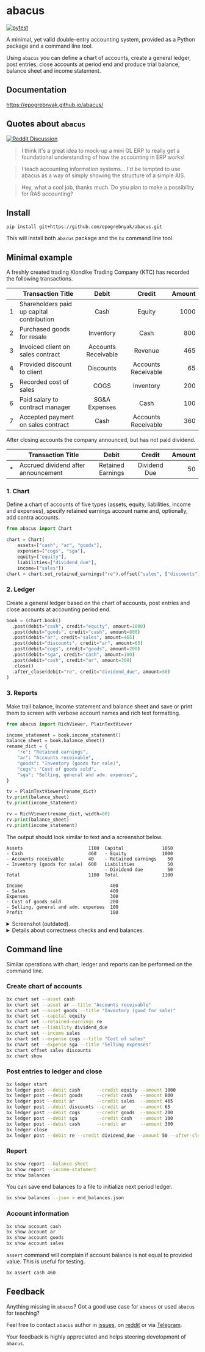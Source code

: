 # abacus

[![pytest](https://github.com/epogrebnyak/abacus/actions/workflows/.pytest.yml/badge.svg)](https://github.com/epogrebnyak/abacus/actions/workflows/.pytest.yml)

A minimal, yet valid double-entry accounting system, provided as a Python package and a command line tool.

Using `abacus` you can define a chart of accounts, create a general ledger, post
entries, close accounts at period end and produce trial balance, balance sheet and income statement.

## Documentation

<https://epogrebnyak.github.io/abacus/>

## Quotes about `abacus`

[![Reddit Discussion](https://img.shields.io/badge/Reddit-%23FF4500.svg?style=for-the-badge&logo=Reddit&logoColor=white)](https://www.reddit.com/r/Accounting/comments/136rrit/wrote_an_accounting_demo_in_python/)

> I think it's a great idea to mock-up a mini GL ERP to really get a foundational understanding of how the accounting in ERP works!

> I teach accounting information systems... I'd be tempted to use abacus as a way of simply showing the structure of a simple AIS.

> Hey, what a cool job, thanks much. Do you plan to make a possibility for RAS accounting?

## Install

```
pip install git+https://github.com/epogrebnyak/abacus.git
```

This will install both `abacus` package and the `bx` command line tool.

## Minimal example

A freshly created trading Klondike Trading Company (KTC) has recorded the following transactions.

|     | Transaction Title                         |        Debit        |       Credit        | Amount |
| --- | ----------------------------------------- | :-----------------: | :-----------------: | -----: |
| 1   | Shareholders paid up capital contribution |        Cash         |       Equity        |   1000 |
| 2   | Purchased goods for resale                |      Inventory      |        Cash         |    800 |
| 3   | Invoiced client on sales contract         | Accounts Receivable |       Revenue       |    465 |
| 4   | Provided discount to client               |      Discounts      | Accounts Receivable |     65 |
| 5   | Recorded cost of sales                    |        COGS         |      Inventory      |    200 |
| 6   | Paid salary to contract manager           |    SG&A Expenses    |        Cash         |    100 |
| 7   | Accepted payment on sales contract        |        Cash         | Accounts Receivable |    360 |

After closing accounts the company announced, but has not paid dividend.

|     | Transaction Title                   |       Debit       |    Credit    | Amount |
| --- | ----------------------------------- | :---------------: | :----------: | -----: |
| \*  | Accrued dividend after announcement | Retained Earnings | Dividend Due |     50 |

### 1. Chart

Define a chart of accounts of five types (assets, equity, liabilities, income and expenses),
specify retained earnings account name and, optionally, add contra accounts.

```python
from abacus import Chart

chart = Chart(
    assets=["cash", "ar", "goods"],
    expenses=["cogs", "sga"],
    equity=["equity"],
    liabilities=["dividend_due"],
    income=["sales"])
chart = chart.set_retained_earnings("re").offset("sales", ["discounts"])
```

### 2. Ledger

Create a general ledger based on the chart of accounts,
post entries and close accounts at accounting period end.

```python
book = (chart.book()
  .post(debit="cash", credit="equity", amount=1000)
  .post(debit="goods", credit="cash", amount=800)
  .post(debit="ar", credit="sales", amount=465)
  .post(debit="discounts", credit="ar", amount=65)
  .post(debit="cogs", credit="goods", amount=200)
  .post(debit="sga", credit="cash", amount=100)
  .post(debit="cash", credit="ar", amount=360)
  .close()
  .after_close(debit="re", credit="dividend_due", amount=50)
)
```

### 3. Reports

Make trail balance, income statement and balance sheet and save or print them to screen
with verbose account names and rich text formatting.

```python
from abacus import RichViewer, PlainTextViewer

income_statement = book.income_statement()
balance_sheet = book.balance_sheet()
rename_dict = {
    "re": "Retained earnings",
    "ar": "Accounts receivable",
    "goods": "Inventory (goods for sale)",
    "cogs": "Cost of goods sold",
    "sga": "Selling, general and adm. expenses",
}

tv = PlainTextViewer(rename_dict)
tv.print(balance_sheet)
tv.print(income_statement)

rv = RichViewer(rename_dict, width=80)
rv.print(balance_sheet)
rv.print(income_statement)
```

The output should look similar to text and a screenshot below.

```
Assets                        1100  Capital              1050
- Cash                        460   - Equity             1000
- Accounts receivable         40    - Retained earnings    50
- Inventory (goods for sale)  600   Liabilities            50
                                    - Dividend due         50
Total                         1100  Total                1100

Income                                400
- Sales                               400
Expenses                              300
- Cost of goods sold                  200
- Selling, general and adm. expenses  100
Profit                                100
```

<details>
<summary> Screenshot (outdated).
</summary>

![](https://user-images.githubusercontent.com/9265326/249445794-7def0fc2-934b-49fa-a3ad-9137072a2900.png)

</details>

<details>
<summary> Details about correctness checks and end balances.
</summary>

### Check values

As a reminder `assert` statement in Python will raise exception if provided wrong comparison.
These checks will execute and this way we will know the code in README is up to date and correct.

```python
from abacus import IncomeStatement, BalanceSheet

print(income_statement)
assert income_statement == IncomeStatement(
    income={'sales': 400},
    expenses={'cogs': 200, 'sga': 100}
)
print(balance_sheet)
assert balance_sheet == BalanceSheet(
  assets={'cash': 460, 'ar': 40, 'goods': 600},
  capital={'equity': 1000, 're': 50},
  liabilities={'dividend_due': 50}
)
```

### End balances

You can use end balances from current period to initialize ledger at the start of next accounting period.

```python
end_balances = book.nonzero_balances()
print(end_balances)
next_book = chart.book(starting_balances=end_balances)
```

</details>

## Command line

Similar operations with chart, ledger and reports can be performed on the command line.

### Create chart of accounts

```bash
bx chart set --asset cash
bx chart set --asset ar --title "Accounts receivable"
bx chart set --asset goods --title "Inventory (good for sale)"
bx chart set --capital equity
bx chart set --retained-earnings re
bx chart set --liability dividend_due
bx chart set --income sales
bx chart set --expense cogs --title "Cost of sales"
bx chart set --expense sga --title "Selling expenses"
bx chart offset sales discounts
bx chart show
```

### Post entries to ledger and close

```bash
bx ledger start
bx ledger post --debit cash      --credit equity --amount 1000
bx ledger post --debit goods     --credit cash   --amount 800
bx ledger post --debit ar        --credit sales  --amount 465
bx ledger post --debit discounts --credit ar     --amount 65
bx ledger post --debit cogs      --credit goods  --amount 200
bx ledger post --debit sga       --credit cash   --amount 100
bx ledger post --debit cash      --credit ar     --amount 360
bx ledger close
bx ledger post --debit re --credit dividend_due --amount 50 --after-close
```

### Report

```bash
bx show report --balance-sheet
bx show report --income-statement
bx show balances
```

You can save end balances to a file to initialize next period ledger.

```bash
bx show balances --json > end_balances.json
```

### Account information

```bash
bx show account cash
bx show account ar
bx show account goods
bx show account sales
```

`assert` command will complain if account balance is not equal to provided value.
This is useful for testing.

```bash
bx assert cash 460
```

## Feedback

Anything missing in `abacus`?
Got a good use case for `abacus` or used `abacus` for teaching?

Feel free to contact `abacus` author
in [issues](https://github.com/epogrebnyak/abacus/issues),
on [reddit](https://www.reddit.com/user/iamevpo)
or via [Telegram](https://t.me/epoepo).

Your feedback is highly appreciated and helps steering development of `abacus`.
